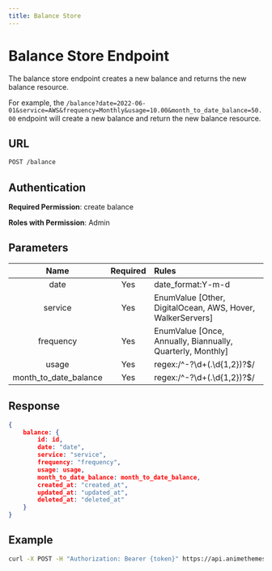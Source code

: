 ```yaml
---
title: Balance Store
---
```


# Balance Store Endpoint

The balance store endpoint creates a new balance and returns the new balance resource.

For example, the `/balance?date=2022-06-01&service=AWS&frequency=Monthly&usage=10.00&month_to_date_balance=50.00` endpoint will create a new balance and return the new balance resource.

## URL

```sh
POST /balance
```

## Authentication

**Required Permission**: create balance

**Roles with Permission**: Admin

## Parameters

| Name                  | Required | Rules                                                      |
| :-------------------: | :------: | :--------------------------------------------------------- |
| date                  | Yes      | date_format:Y-m-d                                          |
| service               | Yes      | EnumValue [Other, DigitalOcean, AWS, Hover, WalkerServers] |
| frequency             | Yes      | EnumValue [Once, Annually, Biannually, Quarterly, Monthly] |
| usage                 | Yes      | regex:/^\-?\d+(\.\d{1,2})?$/                               |
| month_to_date_balance | Yes      | regex:/^\-?\d+(\.\d{1,2})?$/                               |

## Response

```json
{
    balance: {
        id: id,
        date: "date",
        service: "service",
        frequency: "frequency",
        usage: usage,
        month_to_date_balance: month_to_date_balance,
        created_at: "created_at",
        updated_at: "updated_at",
        deleted_at: "deleted_at"
    }
}
```

## Example

```bash
curl -X POST -H "Authorization: Bearer {token}" https://api.animethemes.moe/balance/
```
